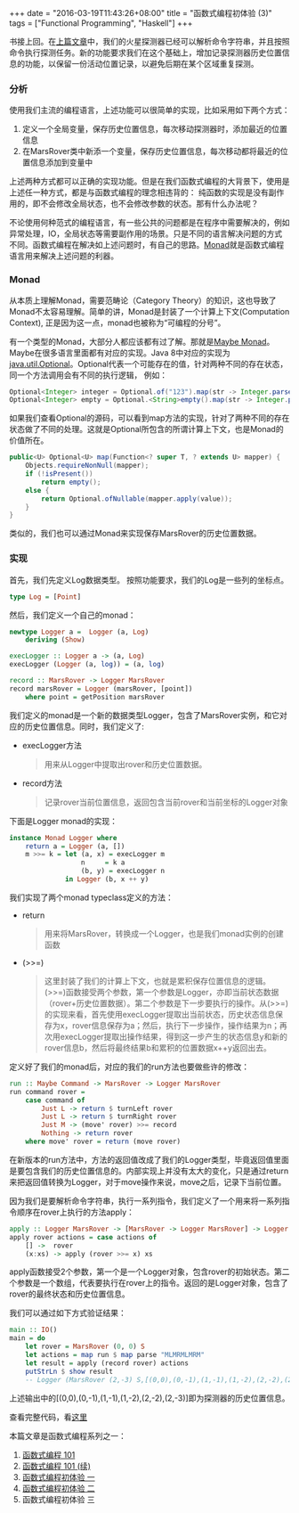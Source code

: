 +++
date = "2016-03-19T11:43:26+08:00"
title = "函数式编程初体验 (3)"
tags = ["Functional Programming", "Haskell"]
+++

书接上回。在[上篇文章](/posts/functional-programming-in-real-world-2/)中，我们的火星探测器已经可以解析命令字符串，并且按照命令执行探测任务。新的功能要求我们在这个基础上，增加记录探测器历史位置信息的功能，以保留一份活动位置记录，以避免后期在某个区域重复探测。

### 分析
使用我们主流的编程语言，上述功能可以很简单的实现，比如采用如下两个方式：

1. 定义一个全局变量，保存历史位置信息，每次移动探测器时，添加最近的位置信息
1. 在MarsRover类中新添一个变量，保存历史位置信息，每次移动都将最近的位置信息添加到变量中

上述两种方式都可以正确的实现功能。但是在我们函数式编程的大背景下，使用是上述任一种方式，都是与函数式编程的理念相违背的： 纯函数的实现是没有副作用的，即不会修改全局状态，也不会修改参数的状态。那有什么办法呢？

不论使用何种范式的编程语言，有一些公共的问题都是在程序中需要解决的，例如异常处理，IO，全局状态等需要副作用的场景。只是不同的语言解决问题的方式不同。函数式编程在解决如上述问题时，有自己的思路。[Monad](https://www.haskell.org/tutorial/monads.html)就是函数式编程语言用来解决上述问题的利器。

###  Monad
从本质上理解Monad，需要范畴论（Category Theory）的知识，这也导致了Monad不太容易理解。简单的讲，Monad是封装了一个计算上下文(Computation Context), 正是因为这一点，monad也被称为“可编程的分号”。

有一个类型的Monad，大部分人都应该都有过了解。那就是[Maybe Monad](https://en.wikibooks.org/wiki/Haskell/Understanding_monads/Maybe)。Maybe在很多语言里面都有对应的实现。Java 8中对应的实现为[java.util.Optional](https://docs.oracle.com/javase/8/docs/api/java/util/Optional.html)。Optional代表一个可能存在的值，针对两种不同的存在状态，同一个方法调用会有不同的执行逻辑， 例如：

```java
Optional<Integer> integer = Optional.of("123").map(str -> Integer.parseInt(str));
Optional<Integer> empty = Optional.<String>empty().map(str -> Integer.parseInt(str));
```

如果我们查看Optional的源码，可以看到map方法的实现，针对了两种不同的存在状态做了不同的处理。这就是Optional所包含的所谓计算上下文，也是Monad的价值所在。

```java
public<U> Optional<U> map(Function<? super T, ? extends U> mapper) {
    Objects.requireNonNull(mapper);
    if (!isPresent())
        return empty();
    else {
        return Optional.ofNullable(mapper.apply(value));
    }
}
```

类似的，我们也可以通过Monad来实现保存MarsRover的历史位置数据。

### 实现

首先，我们先定义Log数据类型。 按照功能要求，我们的Log是一些列的坐标点。

```haskell
type Log = [Point]
```

然后，我们定义一个自己的monad：

```haskell
newtype Logger a =  Logger (a, Log)
    deriving (Show)

execLogger :: Logger a -> (a, Log)
execLogger (Logger (a, log)) = (a, log)

record :: MarsRover -> Logger MarsRover
record marsRover = Logger (marsRover, [point])
    where point = getPosition marsRover
```

我们定义的monad是一个新的数据类型Logger，包含了MarsRover实例，和它对应的历史位置信息。同时，我们定义了:

- execLogger方法

    > 用来从Logger中提取出rover和历史位置数据。

- record方法

    > 记录rover当前位置信息，返回包含当前rover和当前坐标的Logger对象

下面是Logger monad的实现：

```haskell
instance Monad Logger where
    return a = Logger (a, [])
    m >>= k = let (a, x) = execLogger m
                  n     = k a
                  (b, y) = execLogger n
              in Logger (b, x ++ y)
```

我们实现了两个monad typeclass定义的方法：

- return

    > 用来将MarsRover，转换成一个Logger，也是我们monad实例的创建函数

- (>>=)

    > 这里封装了我们的计算上下文，也就是累积保存位置信息的逻辑。(>>=)函数接受两个参数，第一个参数是Logger，亦即当前状态数据（rover+历史位置数据）。第二个参数是下一步要执行的操作。从(>>=)的实现来看，首先使用execLogger提取出当前状态，历史状态信息保存为x，rover信息保存为a；然后，执行下一步操作，操作结果为n；再次用execLogger提取出操作结果，得到这一步产生的状态信息y和新的rover信息b，然后将最终结果b和累积的位置数据x++y返回出去。

定义好了我们的monad后，对应的我们的run方法也要做些许的修改：

```haskell
run :: Maybe Command -> MarsRover -> Logger MarsRover
run command rover =
    case command of
        Just L -> return $ turnLeft rover
        Just L -> return $ turnRight rover
        Just M -> (move' rover) >>= record
        Nothing -> return rover
    where move' rover = return (move rover)
```

在新版本的run方法中，方法的返回值改成了我们的Logger类型，毕竟返回值里面是要包含我们的历史位置信息的。内部实现上并没有太大的变化，只是通过return来把返回值转换为Logger，对于move操作来说，move之后，记录下当前位置。

因为我们是要解析命令字符串，执行一系列指令，我们定义了一个用来将一系列指令顺序在rover上执行的方法apply：

```haskell
apply :: Logger MarsRover -> [MarsRover -> Logger MarsRover] -> Logger MarsRover
apply rover actions = case actions of
    [] ->  rover
    (x:xs) -> apply (rover >>= x) xs
```
apply函数接受2个参数，第一个是一个Logger对象，包含rover的初始状态。第二个参数是一个数组，代表要执行在rover上的指令。返回的是Logger对象，包含了rover的最终状态和历史位置信息。

我们可以通过如下方式验证结果：

```haskell
main :: IO()
main = do
    let rover = MarsRover (0, 0) S
    let actions = map run $ map parse "MLMRMLMRM"
    let result = apply (record rover) actions
    putStrLn $ show result
    -- Logger (MarsRover (2,-3) S,[(0,0),(0,-1),(1,-1),(1,-2),(2,-2),(2,-3)])
```

上述输出中的[(0,0),(0,-1),(1,-1),(1,-2),(2,-2),(2,-3)]即为探测器的历史位置信息。

查看完整代码，看[这里](https://raw.githubusercontent.com/yutaodou/functional-programming-via-haskell/f5b9f9246c319821a9c9523e210608bf98c77cb5/examples/mars-rover.hs)


本篇文章是函数式编程系列之一：

1. [函数式编程 101](/posts/functional-programming-concepts/)
2. [函数式编程 101 (续)](/posts/functional-programming-concepts-part-two/)
3. [函数式编程初体验 一](/posts/functional-programming-in-real-world/)
4. [函数式编程初体验 二](/posts/functional-programming-in-real-world-2/)
5. 函数式编程初体验 三
